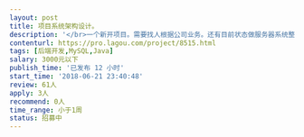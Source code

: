 ```yaml
---                
layout: post       
title: 项目系统架构设计。           
description: '</br>一个新开项目。需要找人根据公司业务。还有目前状态做服务器系统整体架构设计。目前用的阿里云服务器。根据业务特点做架构调整和设计。</br>'     
contenturl: https://pro.lagou.com/project/8515.html      
tags: [后端开发,MySQL,Java]            
salary: 3000元以下          
publish_time: '已发布 12 小时'         
start_time: '2018-06-21 23:40:48'           
review: 61人                   
apply: 3人                   
recommend: 0人                   
time_range: 小于1周              
status: 招募中                  
---                 
```

